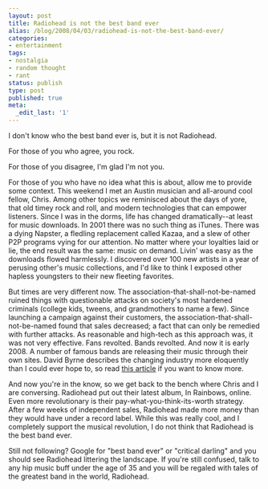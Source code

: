 ```yaml
---
layout: post
title: Radiohead is not the best band ever
alias: /blog/2008/04/03/radiohead-is-not-the-best-band-ever/
categories:
- entertainment
tags:
- nostalgia
- random thought
- rant
status: publish
type: post
published: true
meta:
  _edit_last: '1'
---
```

I don't know who the best band ever is, but it is not Radiohead.

For those of you who agree, you rock.

For those of you disagree, I'm glad I'm not you.

For those of you who have no idea what this is about, allow me to provide some context. This weekend I met an Austin musician and all-around cool fellow, Chris. Among other topics we reminisced about the days of yore, that old timey rock and roll, and modern technologies that can empower listeners. Since I was in the dorms, life has changed dramatically--at least for music downloads. In 2001 there was no such thing as iTunes. There was a dying Napster, a fledling replacement called Kazaa, and a slew of other P2P programs vying for our attention. No matter where your loyalties laid or lie, the end result was the same: music on demand. Livin' was easy as the downloads flowed harmlessly. I discovered over 100 new artists in a year of perusing other's music collections, and I'd like to think I exposed other hapless youngsters to their new fleeting favorites.

But times are very different now. The association-that-shall-not-be-named ruined things with questionable attacks on society's most hardened criminals (college kids, tweens, and grandmothers to name a few). Since launching a campaign against their customers, the association-that-shall-not-be-named found that sales decreased; a fact that can only be remedied with further attacks. As reasonable and high-tech as this approach was, it was not very effective. Fans revolted. Bands revolted. And now it is early 2008. A number of famous bands are releasing their music through their own sites. David Byrne describes the changing industry more eloquently than I could ever hope to, so read <a title="David Byrne strategies for artists" href="http://www.wired.com/entertainment/music/magazine/16-01/ff_byrne" target="_blank">this article</a> if you want to know more.

And now you're in the know, so we get back to the bench where Chris and I are conversing. Radiohead put out their latest album, In Rainbows, online. Even more revolutionary is their pay-what-you-think-its-worth strategy. After a few weeks of independent sales, Radiohead made more money than they would have under a record label. While this was really cool, and I completely support the musical revolution, I do not think that Radiohead is the best band ever.

Still not following? Google for "best band ever" or "critical darling" and you should see Radiohead littering the landscape. If you're still confused, talk to any hip music buff under the age of 35 and you will be regaled with tales of the greatest band in the world, Radiohead.
